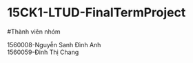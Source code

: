 # 15CK1-LTUD-FinalTermProject

#Thành viên nhóm

1560008-Nguyễn Sanh Đình Anh<br>
1560059-Đinh Thị Chang

